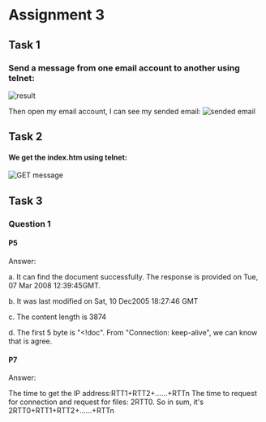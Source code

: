 # Assignment 3
## Task 1 
### Send a message from one email account to another using telnet:
![result](https://note.youdao.com/yws/api/personal/file/WEB7bfcba5a8906f8ff3c54a84b843cf138?method=download&shareKey=c4f63b974fb9d49bdc838a8fcd850750)

Then open my email account, I can see my sended email:
![sended email](https://note.youdao.com/yws/api/personal/file/WEB9b3d20a86c208caa8419437dcd8d63fe?method=download&shareKey=4e5b048695c4674df517c0b90104c1ca)
## Task 2
#### We get the index.htm using telnet:
![GET message](https://note.youdao.com/yws/api/personal/file/WEB75bb56da2e56aba0f3a8cbcad926fbec?method=download&shareKey=fa6685ff508221d82da0e01a9257b667)

## Task 3
### Question 1
#### P5
Answer: 

a. It can find the document successfully. The response is provided on Tue, 07 Mar 2008 12:39:45GMT.

b. It was last modified on Sat, 10 Dec2005 18:27:46 GMT

c. The content length is 3874

d. The first 5 byte is "<!doc". From "Connection: keep-alive", we can know that is agree.
#### P7
Answer:

The time to get the IP address:RTT1+RTT2+……+RTTn
The time to request for connection and request for files: 2RTT0.
So in sum, it's 2RTT0+RTT1+RTT2+……+RTTn
